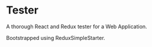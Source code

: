# Tester

A thorough React and Redux tester for a Web Application.

Bootstrapped using ReduxSimpleStarter.
